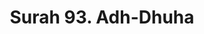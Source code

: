 ---
title       : "Surah 93. Adh-Dhuha"
DATE        : 7/25/2018 9:18:18 AM
draft       : false
TYPE        : "quran"
layout      : "surah"
BookCode    : "ARB"
SurahNumber : "93"
TotalAyah   : "11"
---